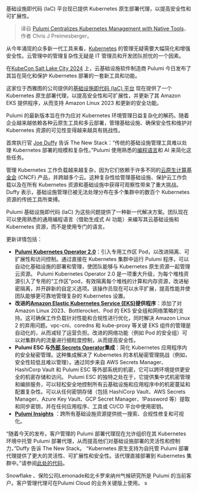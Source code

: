 
<!--
title: Pulumi使用原生工具集中管理Kubernetes
cover: https://cdn.thenewstack.io/media/2024/11/75da641c-pulumi.png
-->

基础设施即代码 (IaC) 平台现已提供 Kubernetes 原生部署代理，以提高安全性和可扩展性。

> 译自 [Pulumi Centralizes Kubernetes Management with Native Tools](https://thenewstack.io/pulumi-centralizes-kubernetes-management-with-native-tools/)，作者 Chris J Preimesberger。

从今年涌现的众多新一代工具来看，[Kubernetes](http://www.thenewstack.io/Kubernetes) 的管理无疑需要大幅简化和增强安全性。云管理中的管理复杂性无疑是 IT 管理员和开发团队担忧的一个因素。

在[KubeCon Salt Lake City 2024](https://events.linuxfoundation.org/kubecon-cloudnativecon-north-america/) 上，云基础设施软件制造商 Pulumi 今日发布了其旨在简化和保护 Kubernetes 部署的一套新工具和功能。

这家位于西雅图的公司提供的[基础设施即代码 (IaC) 平台](https://thenewstack.io/pulumi-rocks-ai-infused-infrastructure-as-code-platform/) 现在提供了一个 Kubernetes 原生部署代理，以提高安全性和可扩展性，并更新了其 Amazon EKS 提供程序，从而支持 Amazon Linux 2023 和更新的安全功能。

Pulumi 的最新版本旨在作为应对 Kubernetes 环境管理日益复杂化的解药。随着企业越来越依赖各种云原生工具和多云部署，管理基础设施、确保安全性和维护对 Kubernetes 资源的可见性变得越来越具有挑战性。

首席执行官 [Joe Duffy](https://thenewstack.io/qa-pulumis-joe-duffy-on-the-renaissance-of-infrastructure-as-code/) 告诉 The New Stack：“传统的基础设施管理工具难以处理 Kubernetes 部署的规模和复杂性。”Pulumi 使用熟悉的[编程语言](https://thenewstack.io/programming-languages/)和 AI 来简化这些任务。

管理 Kubernetes 工作负载越来越复杂，因为它们依赖于许多不同的[云原生计算基金会](https://cncf.io/?utm_content=inline+mention) (CNCF) 产品，并跨越多个云。这种复杂性给管理基础设施、保护云工作负载以及在所有 Kubernetes 资源和基础设施中获得可观察性带来了重大挑战。Duffy 表示，基础设施管理已被无法处理分布在多个集群中的数百个 Kubernetes 资源的传统工具所束缚。

Pulumi 基础设施即代码 (IaC) 为这些问题提供了一种新一代解决方案。团队现在可以使用熟悉的通用编程语言（借助生成式 AI 功能）来编写其云基础设施和 Kubernetes 资源，而不是使用专门的语言。

更新详情包括：

- [**Pulumi Kubernetes Operator 2.0**](https://www.pulumi.com/blog/pulumi-kubernetes-operator-2-0/)：引入专用工作区 Pod，以改进隔离、可扩展性和访问控制。通过直接在 Kubernetes 集群中运行 Pulumi 程序，可以自动化基础设施的部署和管理，使团队能够与 Kubernetes 原生资源一起管理云资源。 Pulumi Kubernetes Operator 2.0 是一项重大升级，为每个堆栈资源引入了专用的“工作区”pod，有效隔离每个堆栈的计算和内存资源，改进秘密隔离，并开辟新的自定义选项。该操作员现在可以水平扩展，提高性能并使团队能够更可靠地管理复杂的 Kubernetes 设置。
- **改进的[Amazon Elastic Kubernetes Service (EKS)](https://aws.amazon.com/eks/)提供程序**：添加了对 Amazon Linux 2023、Bottlerocket、Pod 的 EKS 安全组和网络策略的支持。这可确保工作负载针对性能和合规性进行优化，同时解决 Amazon Linux 2 的弃用问题。vpc-cni、coredns 和 kube-proxy 等关键 EKS 组件的管理是自动化的，从而减轻了运营负担。改进的网络功能（例如 Pod 的安全组）可以对集群内的流量进行细粒度控制，从而提高安全性。
- **Pulumi ESC 与[外部 Secrets Operator](https://external-secrets.io/latest/introduction/overview/)集成**：简化 Kubernetes 应用程序内的安全秘密管理。这种集成解决了 Kubernetes 的本机秘密管理挑战（例如，安全性较低且难以管理）。通过同步来自 AWS Secrets Manager、HashiCorp Vault 和 Pulumi ESC 等外部系统的机密，它可以跨环境提供更安全的机密存储和访问。 Pulumi ESC 的独特之处在于，它提供集中式机密管理和编排服务，可以轻松安全地控制所有云基础设施和应用程序中的机密蔓延和配置复杂性。可以从任何密钥存储（包括 HashiCorp Vault、AWS Secrets Manager、Azure Key Vault、GCP Secret Manager、1Password 等）提取和同步密钥，并在任何应用程序、工具或 CI/CD 平台中使用密钥。
- [**Pulumi Insights**](https://www.pulumi.com/product/pulumi-insights/) ：跨所有基础设施资源提供统一搜索、合规性修复和可视化。

“随着今天的发布，客户管理的 Pulumi 部署代理现在允许组织在其 Kubernetes 环境中托管 Pulumi 部署代理，从而提高他们对基础设施部署的灵活性和控制力，”Duffy 告诉 The New Stack。 “Kubernetes 原生支持为自托管 Pulumi 部署代理提供了更大的灵活性、可扩展性和安全性。该代理直接部署到 Kubernetes 集群中。”请参阅[此处的代码](https://github.com/pulumi/customer-managed-deployment-agent/tree/main/kubernetes)。

Snowflake 、保险公司Lemonade和北卡罗来纳州气候研究所是 Pulumi 的当前客户。客户管理代理可在Pulumi Cloud 的业务关键版上使用。
s